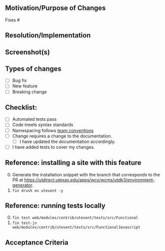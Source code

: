 <!--- Title format : ISSUE # : Action-verb driven description-->

## Motivation/Purpose of Changes
<!--- Why is this change needed? Links to existing issues are great. -->
Fixes #

## Resolution/Implementation
<!--- Describe any implementation choices you made that are noteworthy -->
<!--- or may require discussion. -->

## Screenshot(s)
<!--- (If relevant) -->

## Types of changes
<!--- Put an `x` in all that apply: -->
- [ ] Bug fix
- [ ] New feature
- [ ] Breaking change

## Checklist:
<!--- Go over all the following points, and put an `x` in all the boxes that apply. -->
<!--- If you're unsure about any of these, don't hesitate to ask. We're here to help! -->
<!--- Put an `x` in all the boxes that apply: -->
- [ ] Automated tests pass <!--- If tests don't pass because of a known reason, elaborate on the test and issue -->
- [ ] Code meets syntax standards
- [ ] Namespacing follows [team conventions](https://github.austin.utexas.edu/eis1-wcs/d8-standards/blob/master/Naming_Conventions.md)
- [ ] Change requires a change to the documentation.
  - [ ] I have updated the documentation accordingly.
- [ ] I have added tests to cover my changes.

## Reference: installing a site with this feature
<!--- Include installation snippet if multiple repos are involved -->
0. Generate the installation snippet with the branch that corresponds to the PR at https://utdirect.utexas.edu/apps/wcs/wcms/utdk3/environment-generator.
0. `fin drush en utevent -y`

## Reference: running tests locally
0. `fin test web/modules/contrib/utevent/tests/src/Functional`
0. `fin test-js web/modules/contrib/utevent/tests/src/FunctionalJavascript`

## Acceptance Criteria
<!-- Copy or link to acceptance criteria in issue -->
